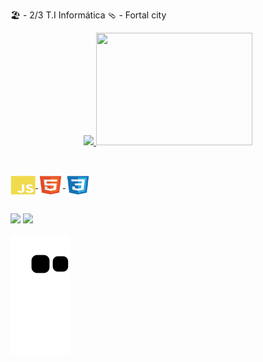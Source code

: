 🏖 - 2/3 T.I Informática
🩴 - Fortal city

<div align="center">
  <a href="https://github.com/Marcsdurt">
  <img height="180em" src="https://github-readme-stats.vercel.app/api?username=Marcsdurt&show_icons=true&theme=github_dark&include_all_commits=true&count_private=true"/>
  <img height="180px" width="250px"src="https://github-readme-stats.vercel.app/api/top-langs/?username=Marcsdurt&layout=compact&langs_count=7&theme=github_dark"/>
</div>
  
##
  
  <div style="display: inline_block"><br>
  <img align="center" alt="Marcs-Js" height="30" width="40" src="https://raw.githubusercontent.com/devicons/devicon/master/icons/javascript/javascript-plain.svg">
  <img align="center" alt="Marcs-HTML" height="30" width="40" src="https://raw.githubusercontent.com/devicons/devicon/master/icons/html5/html5-original.svg">
  <img align="center" alt="Marcs-CSS" height="30" width="40" src="https://raw.githubusercontent.com/devicons/devicon/master/icons/css3/css3-original.svg">
</div>
  
 ##
  
<div> 
  <a href="https://instagram.com/duart_marcs" target="_blank"><img src="https://img.shields.io/badge/-Instagram-%23E4405F?style=for-the-badge&logo=instagram&logoColor=white" target="_blank"></a>
  <a href = "mailto:marcosdetroidof@gmail.com"><img src="https://img.shields.io/badge/-Gmail-%23333?style=for-the-badge&logo=gmail&logoColor=white" target="_blank"></a>

  ![Snake animation](https://github.com/rafaballerini/rafaballerini/blob/output/github-contribution-grid-snake.svg)
 
</div>
